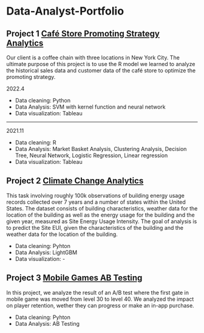 # Data-Analyst-Portfolio
## Project 1 [Café Store Promoting Strategy Analytics](https://github.com/mingcizzz/Data-Analyst-Portfolio/tree/main/Proj_1%20Caf%C3%A9%20Store%20Promoting%20Strategy%20Analytics)

Our client is a coffee chain with three locations in New York City. The ultimate purpose of this project is to use the R model we learned to analyze the historical sales data and customer data of the café store to optimize the promoting strategy.

2022.4
- Data cleaning: Python
- Data Analysis: SVM with kernel function and neural network 
- Data visualization: Tableau
-----------------------------------------------------------
2021.11
- Data cleaning: R
- Data Analysis: Market Basket Analysis, Clustering Analysis, Decision Tree, Neural Network, Logistic Regression, Linear regression 
- Data visualization: Tableau

## Project 2 [Climate Change Analytics](https://github.com/mingcizzz/Data-Analyst-Portfolio/tree/main/Proj_2%20%20Climate%20Change%20Analysis)

 This task involving roughly 100k observations of building energy usage records collected over 7 years and a number of states within the United States. The dataset consists of building characteristics, weather data for the location of the building  as well as the energy usage for the building and the given year, measured as Site Energy Usage Intensity. The goal of analysis is to predict the Site EUI, given the characteristics of the building and the weather data for the location of the building.
- Data cleaning: Pyhton
- Data Analysis: LightGBM 
- Data visualization: -

## Project 3 [Mobile Games AB Testing](https://github.com/mingcizzz/Data-Analyst-Portfolio/tree/main/Proj_3%20Mobile%20Games%20AB%20Testing)

In this project, we analyze the result of an A/B test where the first gate in mobile game was moved from level 30 to level 40. We analyzed the impact on player retention, wether they can progress or make an in-app purchase.

- Data cleaning: Pyhton
- Data Analysis: AB Testing 
